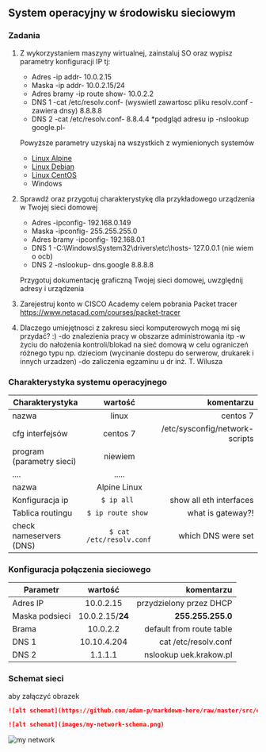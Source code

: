 ## System operacyjny w środowisku sieciowym

### Zadania


1. Z wykorzystaniem maszyny wirtualnej, zainstaluj SO oraz wypisz parametry konfiguracji IP tj:
   * Adres -ip addr- 10.0.2.15
   * Maska -ip addr- 10.0.2.15/24
   * Adres bramy -ip route show- 10.0.2.2
   * DNS 1 -cat /etc/resolv.conf- (wyswietl zawartosc pliku resolv.conf - zawiera dnsy) 8.8.8.8
   * DNS 2 -cat /etc/resolv.conf- 8.8.4.4
   *podgląd adresu ip -nslookup google.pl-
   
    
    Powyższe parametry uzyskaj na wszystkich z wymienionych systemów

   * [Linux Alpine](https://alpinelinux.org/)
   * [Linux Debian](https://www.debian.org/)
   * [Linux CentOS](https://www.centos.org/)
   * Windows 

2. Sprawdź oraz przygotuj charakterystykę dla przykładowego urządzenia w Twojej sieci domowej
   * Adres -ipconfig- 192.168.0.149
   * Maska -ipconfig- 255.255.255.0
   * Adres bramy -ipconfig- 192.168.0.1
   * DNS 1 -C:\Windows\System32\drivers\etc\hosts- 127.0.0.1 (nie wiem o ocb)
   * DNS 2 -nslookup- dns.google 8.8.8.8
  
    Przygotuj dokumentację graficzną Twojej sieci domowej, uwzględnij adresy i urządzenia

3. Zarejestruj konto w CISCO Academy celem pobrania Packet tracer 
   https://www.netacad.com/courses/packet-tracer

4. Dlaczego umiejętnosci z zakresu sieci komputerowych mogą mi się przydać? :)
    -do znalezienia pracy w obszarze administrowania itp
    -w życiu do nałożenia kontroli/blokad na sieć domową w celu ograniczeń różnego typu np. dzieciom (wycinanie dostepu do serwerow, drukarek i innych urzadzen)
    -do zaliczenia egzaminu u dr inż. T. Wilusza


### Charakterystyka systemu operacyjnego

| Charakterystyka           | wartość               | komentarzu                |
| -------------             |:-------------:        | -----:                    |
| nazwa                     | linux                 | centos 7                  |
| cfg interfejsów           | centos 7 | /etc/sysconfig/network-scripts         |
| program (parametry sieci) | niewiem               |                           |
| ....                      | .....                 |                           |
| nazwa                     | Alpine Linux          |                           |
| Konfiguracja ip           | ``$ ip all ``         | show all eth interfaces   | 
| Tablica routingu          | ``$ ip route show ``  | what is gateway?!         | 
| check nameservers (DNS)   | ``$ cat /etc/resolv.conf ``  | which DNS were set | 

### Konfiguracja połączenia sieciowego

| Parametr | wartość           | komentarzu |
| ------------- |:-------------:| -----:|
| Adres IP      | 10.0.2.15        | przydzielony przez DHCP |
| Maska podsieci| 10.0.2.15/**24** | **255.255.255.0**    |
| Brama         | 10.0.2.2         | default from route table |
| DNS 1         | 10.10.4.204      | cat /etc/resolv.conf     |
| DNS 2         | 1.1.1.1          | nslookup uek.krakow.pl   |

### Schemat sieci

aby załączyć obrazek 

```markdown
![alt schemat](https://github.com/adam-p/markdown-here/raw/master/src/common/images/icon48.png)![alt schemat](https://github.com/adam-p/markdown-here/raw/master/src/common/images/icon48.png)

![alt schemat](images/my-network-schema.png)
```

![my network](network.png)

